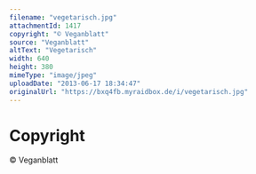 ```yaml
---
filename: "vegetarisch.jpg"
attachmentId: 1417
copyright: "© Veganblatt"
source: "Veganblatt"
altText: "Vegetarisch"
width: 640
height: 380
mimeType: "image/jpeg"
uploadDate: "2013-06-17 18:34:47"
originalUrl: "https://bxq4fb.myraidbox.de/i/vegetarisch.jpg"
---
```


# Copyright

© Veganblatt
